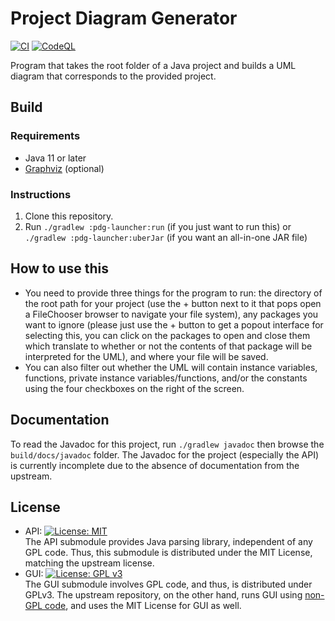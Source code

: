 # Project Diagram Generator

[![CI](https://github.com/syoon2/Project-Diagram-Generator/actions/workflows/ci.yml/badge.svg)](https://github.com/syoon2/Project-Diagram-Generator/actions/workflows/ci.yml)
[![CodeQL](https://github.com/syoon2/Project-Diagram-Generator/actions/workflows/codeql.yml/badge.svg)](https://github.com/syoon2/Project-Diagram-Generator/actions/workflows/codeql.yml)

Program that takes the root folder of a Java project and builds a UML diagram
that corresponds to the provided project.

## Build

### Requirements

- Java 11 or later
- [Graphviz](https://graphviz.org/) (optional)

### Instructions

1. Clone this repository.
2. Run `./gradlew :pdg-launcher:run` (if you just want to run
  this) or `./gradlew :pdg-launcher:uberJar` (if you want an
  all-in-one JAR file)

## How to use this

- You need to provide three things for the program to run: the directory of the
  root path for your project (use the + button next to it that pops open a
  FileChooser browser to navigate your file system), any packages you want to
  ignore (please just use the + button to get a popout interface for selecting
  this, you can click on the packages to open and close them which translate to
  whether or not the contents of that package will be interpreted for the UML),
  and where your file will be saved.
- You can also filter out whether the UML will contain instance variables,
  functions, private instance variables/functions, and/or the constants using
  the four checkboxes on the right of the screen.

## Documentation

To read the Javadoc for this project, run `./gradlew javadoc` then browse
the `build/docs/javadoc` folder. The Javadoc for the project (especially the API)
is currently incomplete due to the absence of documentation from the upstream.

## License

- API: [![License: MIT](https://img.shields.io/badge/License-MIT-yellow.svg)](https://opensource.org/licenses/MIT)  
  The API submodule provides Java parsing library, independent of any GPL code.
  Thus, this submodule is distributed under the MIT License, matching
  the upstream license.
- GUI: [![License: GPL v3](https://img.shields.io/badge/License-GPLv3-blue.svg)](https://www.gnu.org/licenses/gpl-3.0)  
  The GUI submodule involves GPL code, and thus, is distributed under GPLv3.
  The upstream repository, on the other hand, runs GUI using
  [non-GPL code](https://github.com/Reithger/SoftwareVisualInterface), and uses
  the MIT License for GUI as well.
